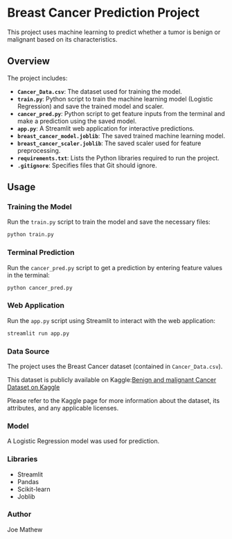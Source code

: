 # Breast Cancer Prediction Project

This project uses machine learning to predict whether a tumor is benign or malignant based on its characteristics.

## Overview

The project includes:

* **`Cancer_Data.csv`**: The dataset used for training the model.
* **`train.py`**: Python script to train the machine learning model (Logistic Regression) and save the trained model and scaler.
* **`cancer_pred.py`**: Python script to get feature inputs from the terminal and make a prediction using the saved model.
* **`app.py`**: A Streamlit web application for interactive predictions.
* **`breast_cancer_model.joblib`**: The saved trained machine learning model.
* **`breast_cancer_scaler.joblib`**: The saved scaler used for feature preprocessing.
* **`requirements.txt`**: Lists the Python libraries required to run the project.
* **`.gitignore`**: Specifies files that Git should ignore.

## Usage

### Training the Model

Run the `train.py` script to train the model and save the necessary files:

```bash
python train.py
```

### Terminal Prediction

Run the `cancer_pred.py` script to get a prediction by entering feature values in the terminal:

```bash
python cancer_pred.py
```

### Web Application

Run the `app.py` script using Streamlit to interact with the web application:

```bash
streamlit run app.py
```

### Data Source

The project uses the Breast Cancer dataset (contained in `Cancer_Data.csv`). 

This dataset is publicly available on Kaggle:[Benign and malignant Cancer Dataset on Kaggle](https://www.kaggle.com/datasets/erdemtaha/cancer-data) 

Please refer to the Kaggle page for more information about the dataset, its attributes, and any applicable licenses.

### Model

A Logistic Regression model was used for prediction.

### Libraries

* Streamlit
* Pandas
* Scikit-learn
* Joblib

### Author

Joe Mathew
